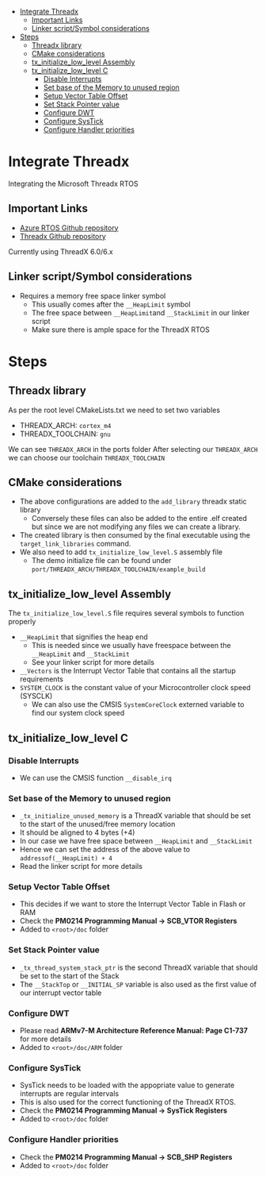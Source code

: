- [Integrate Threadx](#integrate-threadx)
  - [Important Links](#important-links)
  - [Linker script/Symbol considerations](#linker-scriptsymbol-considerations)
- [Steps](#steps)
  - [Threadx library](#threadx-library)
  - [CMake considerations](#cmake-considerations)
  - [tx_initialize_low_level Assembly](#tx_initialize_low_level-assembly)
  - [tx_initialize_low_level C](#tx_initialize_low_level-c)
    - [Disable Interrupts](#disable-interrupts)
    - [Set base of the Memory to unused region](#set-base-of-the-memory-to-unused-region)
    - [Setup Vector Table Offset](#setup-vector-table-offset)
    - [Set Stack Pointer value](#set-stack-pointer-value)
    - [Configure DWT](#configure-dwt)
    - [Configure SysTick](#configure-systick)
    - [Configure Handler priorities](#configure-handler-priorities)

# Integrate Threadx

Integrating the Microsoft Threadx RTOS

## Important Links

- [Azure RTOS Github repository](https://github.com/azure-rtos)
- [Threadx Github repository](https://github.com/azure-rtos/threadx)

Currently using ThreadX 6.0/6.x

## Linker script/Symbol considerations

- Requires a memory free space linker symbol
  - This usually comes after the `__HeapLimit` symbol
  - The free space between `__HeapLimit`and `__StackLimit` in our linker script
  - Make sure there is ample space for the ThreadX RTOS

# Steps

## Threadx library

As per the root level CMakeLists.txt we need to set two variables
- THREADX_ARCH: `cortex_m4`
- THREADX_TOOLCHAIN: `gnu`

We can see `THREADX_ARCH` in the ports folder
After selecting our `THREADX_ARCH` we can choose our toolchain `THREADX_TOOLCHAIN`

## CMake considerations

- The above configurations are added to the `add_library` threadx static library
  - Conversely these files can also be added to the entire .elf created but since we are not modifying any files we can create a library.
- The created library is then consumed by the final executable using the `target_link_libraries` command.
- We also need to add `tx_initialize_low_level.S` assembly file
  - The demo initialize file can be found under `port/THREADX_ARCH/THREADX_TOOLCHAIN/example_build`

## tx_initialize_low_level Assembly

The `tx_initialize_low_level.S` file requires several symbols to function properly

- `__HeapLimit` that signifies the heap end
  - This is needed since we usually have freespace between the `__HeapLimit` and `__StackLimit`
  - See your linker script for more details
- `__Vectors` is the Interrupt Vector Table that contains all the startup requirements
- `SYSTEM_CLOCK` is the constant value of your Microcontroller clock speed (SYSCLK)
  - We can also use the CMSIS `SystemCoreClock` externed variable to find our system clock speed

## tx_initialize_low_level C

### Disable Interrupts

- We can use the CMSIS function `__disable_irq`

### Set base of the Memory to unused region

- `_tx_initialize_unused_memory` is a ThreadX variable that should be set to the start of the unused/free memory location
- It should be aligned to 4 bytes (+4)
- In our case we have free space between `__HeapLimit` and `__StackLimit`
- Hence we can set the address of the above value to `addressof(__HeapLimit) + 4`
- Read the linker script for more details

### Setup Vector Table Offset

- This decides if we want to store the Interrupt Vector Table in Flash or RAM
- Check the **PM0214 Programming Manual -> SCB_VTOR Registers**
- Added to `<root>/doc` folder


### Set Stack Pointer value

- `_tx_thread_system_stack_ptr` is the second ThreadX variable that should be set to the start of the Stack
- The `__StackTop` or `__INITIAL_SP` variable is also used as the first value of our interrupt vector table

### Configure DWT

- Please read **ARMv7-M Architecture Reference Manual: Page C1-737** for more details
- Added to `<root>/doc/ARM` folder

### Configure SysTick

- SysTick needs to be loaded with the appopriate value to generate interrupts are regular intervals
- This is also used for the correct functioning of the ThreadX RTOS.
- Check the **PM0214 Programming Manual -> SysTick Registers**
- Added to `<root>/doc` folder


### Configure Handler priorities

- Check the **PM0214 Programming Manual -> SCB_SHP Registers**
- Added to `<root>/doc` folder
